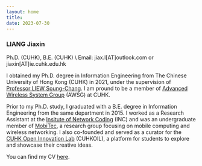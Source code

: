 ```yaml
---
layout: home
title: 
date: 2023-07-30
---
```

### LIANG Jiaxin
Ph.D. (CUHK), B.E. (CUHK) \\
Email: jiax.l[AT]outlook.com or jiaxin[AT]ie.cuhk.edu.hk

I obtained my Ph.D. degree in Information Engineering from The Chinese University of Hong Kong (CUHK) in 2021, under the supervision of <a href="http://www.ie.cuhk.edu.hk/people/soung.shtml" class="highlighted">Professor LIEW Soung-Chang</a>. I am pround to be a member of  <a href="http://wireless.ie.cuhk.edu.hk/" class="highlighted">Advanced Wireless System Group</a> (AWSG) at CUHK.

Prior to my Ph.D. study, I graduated with a B.E. degree in Information Engineering from the same department in 2015. I worked as a Research Assistant at the <a href="https://www.inc.cuhk.edu.hk/" class="highlighted">Insitute of Network Coding</a> (INC) and was an undergraduate member of <a href="https://mobitec.ie.cuhk.edu.hk/" class="highlighted">MobiTec</a>, a research group focusing on mobile computing and wireless networking. I also co-founded and served as a curator for the <a href="https://cuhkoil.ie.cuhk.edu.hk/" class="highlighted">CUHK Open Innovation Lab</a> (CUHKOIL), a platform for students to explore and showcase their creative ideas.

You can find my CV <a href="assets/pdf/cv.pdf" class="highlighted">here</a>.